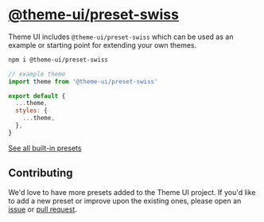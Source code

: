 # [@theme-ui/preset-swiss](https://theme-ui.com/presets/swiss)

Theme UI includes `@theme-ui/preset-swiss` which can be used as an example or
starting point for extending your own themes.

```sh
npm i @theme-ui/preset-swiss
```

```jsx
// example theme
import theme from '@theme-ui/preset-swiss'

export default {
  ...theme,
  styles: {
    ...theme,
  },
}
```

[See all built-in presets][demo]

## Contributing

We'd love to have more presets added to the Theme UI project.
If you'd like to add a new preset or improve upon the existing ones, please open an [issue][] or [pull request][].

[issue]: https://github.com/system-ui/theme-ui/issues
[pull request]: https://github.com/system-ui/theme-ui/pulls
[demo]: https://